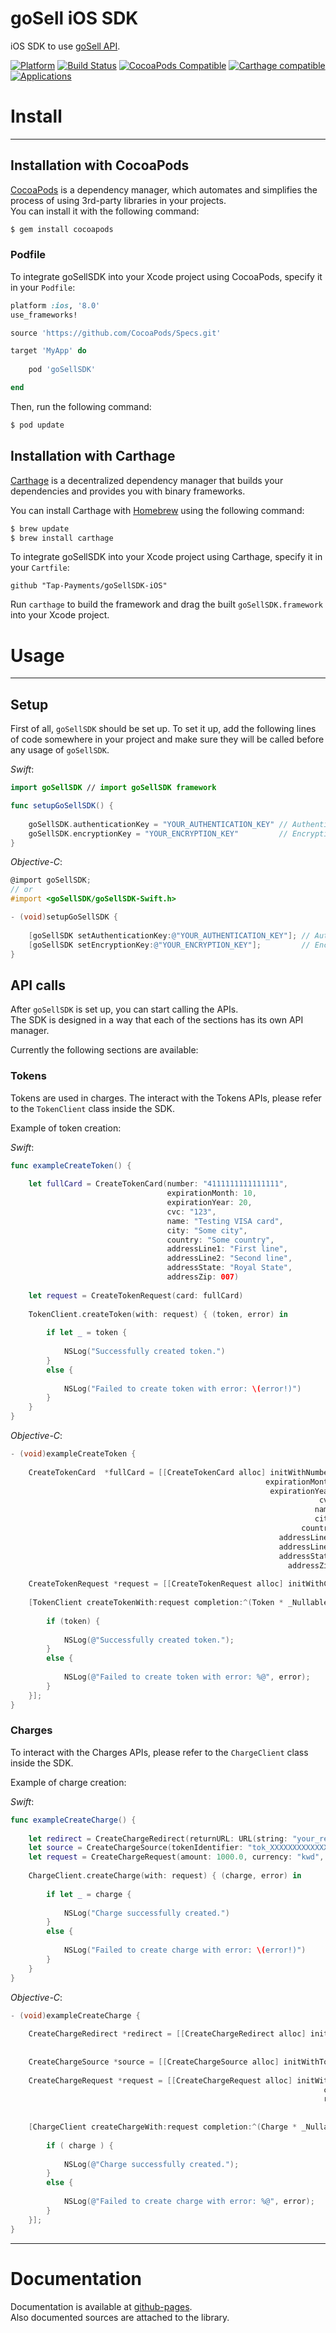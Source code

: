 # goSell iOS SDK
iOS SDK to use [goSell API][1].

[![Platform](https://img.shields.io/cocoapods/p/goSellSDK.svg?style=flat)](https://tap-payments.github.io/goSellSDK-iOS)
[![Build Status](https://travis-ci.org/Tap-Payments/goSellSDK-iOS.svg?branch=master)](https://travis-ci.org/Tap-Payments/goSellSDK-iOS)
[![CocoaPods Compatible](https://img.shields.io/cocoapods/v/goSellSDK.svg?style=flat)](https://img.shields.io/Tap-Payments/v/goSellSDK)
[![Carthage compatible](https://img.shields.io/badge/Carthage-compatible-4BC51D.svg?style=flat)](https://github.com/Carthage/Carthage)
[![Applications](https://img.shields.io/cocoapods/at/goSellSDK.svg?style=flat)](https://tap-payments.github.io/goSellSDK-iOS)

# Install
---------
## Installation with CocoaPods

[CocoaPods](http://cocoapods.org) is a dependency manager, which automates and simplifies the process of using 3rd-party libraries in your projects.<br>You can install it with the following command:

```bash
$ gem install cocoapods
```

### Podfile

To integrate goSellSDK into your Xcode project using CocoaPods, specify it in your `Podfile`:

```ruby
platform :ios, '8.0'
use_frameworks!

source 'https://github.com/CocoaPods/Specs.git'

target 'MyApp' do
    
    pod 'goSellSDK'

end
```

Then, run the following command:

```bash
$ pod update
```

## Installation with Carthage

[Carthage](https://github.com/Carthage/Carthage) is a decentralized dependency manager that builds your dependencies and provides you with binary frameworks.

You can install Carthage with [Homebrew](http://brew.sh/) using the following command:

```bash
$ brew update
$ brew install carthage
```

To integrate goSellSDK into your Xcode project using Carthage, specify it in your `Cartfile`:

```ogdl
github "Tap-Payments/goSellSDK-iOS"
```

Run `carthage` to build the framework and drag the built `goSellSDK.framework` into your Xcode project.

# Usage
---------

## Setup
First of all, `goSellSDK` should be set up. To set it up, add the following lines of code somewhere in your project and make sure they will be called before any usage of `goSellSDK`.

*Swift*:

```swift
import goSellSDK // import goSellSDK framework

func setupGoSellSDK() {
	
	goSellSDK.authenticationKey = "YOUR_AUTHENTICATION_KEY" // Authentication key
	goSellSDK.encryptionKey = "YOUR_ENCRYPTION_KEY"         // Encryption key
}
```

*Objective-C*:


```objective-c
@import goSellSDK;
// or
#import <goSellSDK/goSellSDK-Swift.h>

- (void)setupGoSellSDK {
    
    [goSellSDK setAuthenticationKey:@"YOUR_AUTHENTICATION_KEY"]; // Authentication key
    [goSellSDK setEncryptionKey:@"YOUR_ENCRYPTION_KEY"];         // Encryption key
}

```
## API calls

After `goSellSDK` is set up, you can start calling the APIs.<br>The SDK is designed in a way that each of the sections has its own API manager.

Currently the following sections are available:

### Tokens

Tokens are used in charges. The interact with the Tokens APIs, please refer to the `TokenClient` class inside the SDK.

Example of token creation:

*Swift*:

```swift
func exampleCreateToken() {
        
    let fullCard = CreateTokenCard(number: "4111111111111111",
                                   expirationMonth: 10,
                                   expirationYear: 20,
                                   cvc: "123",
                                   name: "Testing VISA card",
                                   city: "Some city",
                                   country: "Some country",
                                   addressLine1: "First line",
                                   addressLine2: "Second line",
                                   addressState: "Royal State",                                    
                                   addressZip: 007)
        
    let request = CreateTokenRequest(card: fullCard)
        
    TokenClient.createToken(with: request) { (token, error) in
            
        if let _ = token {
                
            NSLog("Successfully created token.")
        }
        else {
                
            NSLog("Failed to create token with error: \(error!)")
        }
    }
}
```

*Objective-C*:

```objective-c
- (void)exampleCreateToken {
    
    CreateTokenCard  *fullCard = [[CreateTokenCard alloc] initWithNumber:@"4111111111111111"
                                                         expirationMonth:10
                                                          expirationYear:20
                                                                     cvc:@"123"
                                                                    name:@"Testing VISA card"
                                                                    city:@"Some city"
                                                                 country:@"Some country"
                                                            addressLine1:@"First line"
                                                            addressLine2:@"Second line"
                                                            addressState:@"Royal State"
                                                              addressZip:007];
    
    CreateTokenRequest *request = [[CreateTokenRequest alloc] initWithCard:fullCard];
    
    [TokenClient createTokenWith:request completion:^(Token * _Nullable token, TapSDKError * _Nullable error) {
        
        if (token) {
            
            NSLog(@"Successfully created token.");
        }
        else {
            
            NSLog(@"Failed to create token with error: %@", error);
        }
    }];
}
```


### Charges

To interact with the Charges APIs, please refer to the `ChargeClient` class inside the SDK.

Example of charge creation:

*Swift*:

```swift
func exampleCreateCharge() {
        
	let redirect = CreateChargeRedirect(returnURL: URL(string: "your_return_url")!, postURL: URL(string: "your_post_url")!)
    let source = CreateChargeSource(tokenIdentifier: "tok_XXXXXXXXXXXXXXXXXXXXXXXX")
    let request = CreateChargeRequest(amount: 1000.0, currency: "kwd", redirect: redirect, source: source)
        
    ChargeClient.createCharge(with: request) { (charge, error) in
            
        if let _ = charge {
                
            NSLog("Charge successfully created.")
        }
        else {
                
            NSLog("Failed to create charge with error: \(error!)")
        }
    }
}

```

*Objective-C*:

```objective-c
- (void)exampleCreateCharge {
    
    CreateChargeRedirect *redirect = [[CreateChargeRedirect alloc] initWithReturnURL:[NSURL URLWithString:@"your_return_url"]
                                                                             postURL:[NSURL URLWithString:@"your_post_url"]];
    
    CreateChargeSource *source = [[CreateChargeSource alloc] initWithTokenIdentifier:@"tok_XXXXXXXXXXXXXXXXXXXXXXXX"];
    
    CreateChargeRequest *request = [[CreateChargeRequest alloc] initWithAmount:[NSDecimalNumber numberWithInteger:1000].decimalValue
                                                                      currency:@"kwd"
                                                                      redirect:redirect
                                                                        source:source];
    
    [ChargeClient createChargeWith:request completion:^(Charge * _Nullable charge, TapSDKError * _Nullable error) {
        
        if ( charge ) {
            
            NSLog(@"Charge successfully created.");
        }
        else {
            
            NSLog(@"Failed to create charge with error: %@", error);
        }
    }];
}
```

-----
# Documentation
Documentation is available at [github-pages][2].<br>
Also documented sources are attached to the library.

[1]:https://www.tap.company/developers/
[2]:https://tap-payments.github.io/goSellSDK-iOS/